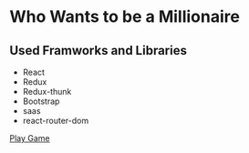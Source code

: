 # Who Wants to be a Millionaire

## Used Framworks and Libraries

- React
- Redux
- Redux-thunk
- Bootstrap
- saas
- react-router-dom

[Play Game](https://millionare-game.vercel.app/)
